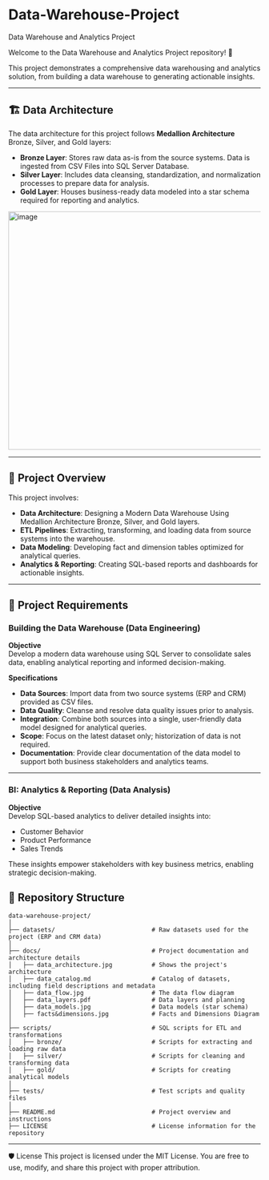 # Data-Warehouse-Project
Data Warehouse and Analytics Project

Welcome to the Data Warehouse and Analytics Project repository! 🚀

This project demonstrates a comprehensive data warehousing and analytics solution, from building a data warehouse to generating actionable insights. 

---

## 🏗️ Data Architecture
The data architecture for this project follows **Medallion Architecture** Bronze, Silver, and Gold layers: 

- **Bronze Layer**: Stores raw data as-is from the source systems. Data is ingested from CSV Files into SQL Server Database.  
- **Silver Layer**: Includes data cleansing, standardization, and normalization processes to prepare data for analysis.  
- **Gold Layer**: Houses business-ready data modeled into a star schema required for reporting and analytics.  

<img width="949" height="476" alt="image" src="https://github.com/user-attachments/assets/0971bc2f-63a5-4085-9c07-aab74da8c314" />

---

## 📖 Project Overview
This project involves:

- **Data Architecture**: Designing a Modern Data Warehouse Using Medallion Architecture Bronze, Silver, and Gold layers.  
- **ETL Pipelines**: Extracting, transforming, and loading data from source systems into the warehouse.  
- **Data Modeling**: Developing fact and dimension tables optimized for analytical queries.  
- **Analytics & Reporting**: Creating SQL-based reports and dashboards for actionable insights.  

---

## 🚀 Project Requirements

### Building the Data Warehouse (Data Engineering)

**Objective**  
Develop a modern data warehouse using SQL Server to consolidate sales data, enabling analytical reporting and informed decision-making.

**Specifications**
- **Data Sources**: Import data from two source systems (ERP and CRM) provided as CSV files.  
- **Data Quality**: Cleanse and resolve data quality issues prior to analysis.  
- **Integration**: Combine both sources into a single, user-friendly data model designed for analytical queries.  
- **Scope**: Focus on the latest dataset only; historization of data is not required.  
- **Documentation**: Provide clear documentation of the data model to support both business stakeholders and analytics teams.  

---

### BI: Analytics & Reporting (Data Analysis)

**Objective**  
Develop SQL-based analytics to deliver detailed insights into:
- Customer Behavior  
- Product Performance  
- Sales Trends  

These insights empower stakeholders with key business metrics, enabling strategic decision-making.


## 📂 Repository Structure
```
data-warehouse-project/
│
├── datasets/                           # Raw datasets used for the project (ERP and CRM data)
│
├── docs/                               # Project documentation and architecture details
│   ├── data_architecture.jpg           # Shows the project's architecture
│   ├── data_catalog.md                 # Catalog of datasets, including field descriptions and metadata
│   ├── data_flow.jpg                   # The data flow diagram
│   ├── data_layers.pdf                 # Data layers and planning
│   ├── data_models.jpg                 # Data models (star schema)
│   ├── facts&dimensions.jpg            # Facts and Dimensions Diagram
│
├── scripts/                            # SQL scripts for ETL and transformations
│   ├── bronze/                         # Scripts for extracting and loading raw data
│   ├── silver/                         # Scripts for cleaning and transforming data
│   ├── gold/                           # Scripts for creating analytical models
│
├── tests/                              # Test scripts and quality files
│
├── README.md                           # Project overview and instructions
├── LICENSE                             # License information for the repository
```
---


🛡️ License
This project is licensed under the MIT License. You are free to use, modify, and share this project with proper attribution.

